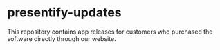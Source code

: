 # presentify-updates
This repository contains app releases for customers who purchased the software directly through our website.
